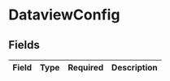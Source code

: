 # DataviewConfig


## Fields

| Field       | Type        | Required    | Description |
| ----------- | ----------- | ----------- | ----------- |